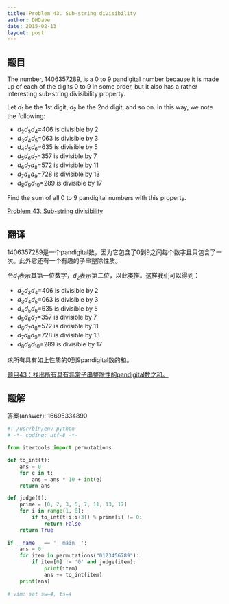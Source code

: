 ```yaml
---
title: Problem 43. Sub-string divisibility
author: DHDave
date: 2015-02-13
layout: post
---
```


## 题目

The number, 1406357289, is a 0 to 9 pandigital number because it is made up of each of the digits 0 to 9 in some order, but it also has a rather interesting sub-string divisibility property.

Let <i>d</i><sub>1</sub> be the 1st digit, <i>d</i><sub>2</sub> be the 2nd digit, and so on. In this way, we note the following:
<!--more-->
<ul>
<li><i>d</i><sub>2</sub><i>d</i><sub>3</sub><i>d</i><sub>4</sub>=406 is divisible by 2</li>
<li><i>d</i><sub>3</sub><i>d</i><sub>4</sub><i>d</i><sub>5</sub>=063 is divisible by 3</li>
<li><i>d</i><sub>4</sub><i>d</i><sub>5</sub><i>d</i><sub>6</sub>=635 is divisible by 5</li>
<li><i>d</i><sub>5</sub><i>d</i><sub>6</sub><i>d</i><sub>7</sub>=357 is divisible by 7</li>
<li><i>d</i><sub>6</sub><i>d</i><sub>7</sub><i>d</i><sub>8</sub>=572 is divisible by 11</li>
<li><i>d</i><sub>7</sub><i>d</i><sub>8</sub><i>d</i><sub>9</sub>=728 is divisible by 13</li>
<li><i>d</i><sub>8</sub><i>d</i><sub>9</sub><i>d</i><sub>10</sub>=289 is divisible by 17</li>
</ul>

Find the sum of all 0 to 9 pandigital numbers with this property.

[Problem 43. Sub-string divisibility](https://projecteuler.net/problem=43 "Problem 43")

## 翻译

1406357289是一个pandigital数，因为它包含了0到9之间每个数字且只包含了一次。此外它还有一个有趣的子串整除性质。

令<i>d</i><sub>1</sub>表示其第一位数字，<i>d</i><sub>2</sub>表示第二位，以此类推。这样我们可以得到：

<ul>
<li><i>d</i><sub>2</sub><i>d</i><sub>3</sub><i>d</i><sub>4</sub>=406 is divisible by 2</li>
<li><i>d</i><sub>3</sub><i>d</i><sub>4</sub><i>d</i><sub>5</sub>=063 is divisible by 3</li>
<li><i>d</i><sub>4</sub><i>d</i><sub>5</sub><i>d</i><sub>6</sub>=635 is divisible by 5</li>
<li><i>d</i><sub>5</sub><i>d</i><sub>6</sub><i>d</i><sub>7</sub>=357 is divisible by 7</li>
<li><i>d</i><sub>6</sub><i>d</i><sub>7</sub><i>d</i><sub>8</sub>=572 is divisible by 11</li>
<li><i>d</i><sub>7</sub><i>d</i><sub>8</sub><i>d</i><sub>9</sub>=728 is divisible by 13</li>
<li><i>d</i><sub>8</sub><i>d</i><sub>9</sub><i>d</i><sub>10</sub>=289 is divisible by 17</li>
</ul>

求所有具有如上性质的0到9pandigital数的和。

[题目43：找出所有具有异常子串整除性的pandigital数之和。](http://pe.spiritzhang.com/index.php/2011-05-11-09-44-54/44-43pandigital "题目43")

## 题解

答案(answer): 16695334890

```python
#! /usr/bin/env python
# -*- coding: utf-8 -*-

from itertools import permutations

def to_int(t):
    ans = 0
    for e in t:
        ans = ans * 10 + int(e)
    return ans

def judge(t):
    prime = [0, 2, 3, 5, 7, 11, 13, 17]
    for i in range(1, 8):
        if to_int(t[i:i+3]) % prime[i] != 0:
            return False
    return True
    
if __name__ == '__main__':
    ans = 0
    for item in permutations("0123456789"):
        if item[0] != '0' and judge(item):
            print(item)
            ans += to_int(item)
    print(ans)
    
# vim: set sw=4, ts=4
```

